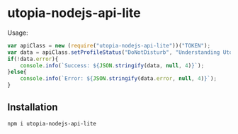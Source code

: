 # utopia-nodejs-api-lite

Usage: 
```javascript
var apiClass = new (require("utopia-nodejs-api-lite"))("TOKEN");
var data = apiClass.setProfileStatus("DoNotDisturb", "Understanding Utopia Node.js API");
if(!data.error){
    console.info(`Success: ${JSON.stringify(data, null, 4)}`);
}else{
    console.info(`Error: ${JSON.stringify(data.error, null, 4)}`);
}
```

## Installation
`npm i utopia-nodejs-api-lite`